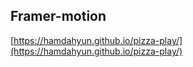 ## Framer-motion 
[https://hamdahyun.github.io/pizza-play/](https://hamdahyun.github.io/pizza-play/)


